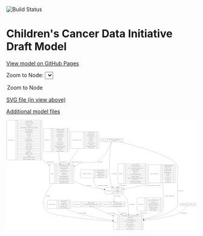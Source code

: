 <link rel='stylesheet' href="assets/style.css">
<link rel='stylesheet' href="https://unpkg.com/leaflet@1.5.1/dist/leaflet.css" integrity="sha512-xwE/Az9zrjBIphAcBb3F6JVqxf46+CDLwfLMHloNu6KEQCAWi6HcDUbeOfBIptF7tcCzusKFjFw2yuvEpDL9wQ==" crossorigin="">
<script type="text/javascript" src="https://code.jquery.com/jquery-3.2.1.min.js"></script>
<script type="text/javascript"  src="https://unpkg.com/leaflet@1.5.1/dist/leaflet.js"></script>
<script type="text/javascript" src="assets/actions.js"></script>

![Build Status](https://github.com/CBIIT/ccdi-model/actions/workflows/model-test-and-deploy.yml/badge.svg)

# Children's Cancer Data Initiative Draft Model

[View model on GitHub Pages](https://cbiit.github.io/ccdi-model/)



Zoom to Node: <select id="node_select">
  <option value="">Zoom to Node</option>
</select>
<div id="model"></div>

<p>
<a href="./model-desc/ccdi-model.svg">SVG file (in view above)</a>
<p>
<a href="./model-desc">Additional model files</a>
<div id='graph' style='display:off;'>
<svg width="2645pt" height="1528pt"
 viewBox="0.00 0.00 2644.50 1528.00" xmlns="http://www.w3.org/2000/svg" xmlns:xlink="http://www.w3.org/1999/xlink">
<g id="graph0" class="graph" transform="scale(1 1) rotate(0) translate(4 1524)">
<title>Perl</title>
<polygon fill="#ffffff" stroke="transparent" points="-4,4 -4,-1524 2640.5,-1524 2640.5,4 -4,4"/>
<!-- sample -->
<g id="node1" class="node">
<title>sample</title>
<path fill="none" stroke="#000000" d="M607.5,-639.5C607.5,-639.5 921.5,-639.5 921.5,-639.5 927.5,-639.5 933.5,-645.5 933.5,-651.5 933.5,-651.5 933.5,-903.5 933.5,-903.5 933.5,-909.5 927.5,-915.5 921.5,-915.5 921.5,-915.5 607.5,-915.5 607.5,-915.5 601.5,-915.5 595.5,-909.5 595.5,-903.5 595.5,-903.5 595.5,-651.5 595.5,-651.5 595.5,-645.5 601.5,-639.5 607.5,-639.5"/>
<text text-anchor="middle" x="629.5" y="-773.8" font-family="Times,serif" font-size="14.00" fill="#000000">sample</text>
<polyline fill="none" stroke="#000000" points="663.5,-639.5 663.5,-915.5 "/>
<text text-anchor="middle" x="674" y="-773.8" font-family="Times,serif" font-size="14.00" fill="#000000"> </text>
<polyline fill="none" stroke="#000000" points="684.5,-639.5 684.5,-915.5 "/>
<text text-anchor="middle" x="798.5" y="-900.3" font-family="Times,serif" font-size="14.00" fill="#000000">participant_age_at_collection</text>
<polyline fill="none" stroke="#000000" points="684.5,-892.5 912.5,-892.5 "/>
<text text-anchor="middle" x="798.5" y="-877.3" font-family="Times,serif" font-size="14.00" fill="#000000">sample_anatomic_site</text>
<polyline fill="none" stroke="#000000" points="684.5,-869.5 912.5,-869.5 "/>
<text text-anchor="middle" x="798.5" y="-854.3" font-family="Times,serif" font-size="14.00" fill="#000000">sample_description</text>
<polyline fill="none" stroke="#000000" points="684.5,-846.5 912.5,-846.5 "/>
<text text-anchor="middle" x="798.5" y="-831.3" font-family="Times,serif" font-size="14.00" fill="#000000">sample_id</text>
<polyline fill="none" stroke="#000000" points="684.5,-823.5 912.5,-823.5 "/>
<text text-anchor="middle" x="798.5" y="-808.3" font-family="Times,serif" font-size="14.00" fill="#000000">sample_tumor_status</text>
<polyline fill="none" stroke="#000000" points="684.5,-800.5 912.5,-800.5 "/>
<text text-anchor="middle" x="798.5" y="-785.3" font-family="Times,serif" font-size="14.00" fill="#000000">sample_type</text>
<polyline fill="none" stroke="#000000" points="684.5,-777.5 912.5,-777.5 "/>
<text text-anchor="middle" x="798.5" y="-762.3" font-family="Times,serif" font-size="14.00" fill="#000000">tumor_grade</text>
<polyline fill="none" stroke="#000000" points="684.5,-754.5 912.5,-754.5 "/>
<text text-anchor="middle" x="798.5" y="-739.3" font-family="Times,serif" font-size="14.00" fill="#000000">tumor_incidence_type</text>
<polyline fill="none" stroke="#000000" points="684.5,-731.5 912.5,-731.5 "/>
<text text-anchor="middle" x="798.5" y="-716.3" font-family="Times,serif" font-size="14.00" fill="#000000">tumor_morphology</text>
<polyline fill="none" stroke="#000000" points="684.5,-708.5 912.5,-708.5 "/>
<text text-anchor="middle" x="798.5" y="-693.3" font-family="Times,serif" font-size="14.00" fill="#000000">tumor_stage_clinical_m</text>
<polyline fill="none" stroke="#000000" points="684.5,-685.5 912.5,-685.5 "/>
<text text-anchor="middle" x="798.5" y="-670.3" font-family="Times,serif" font-size="14.00" fill="#000000">tumor_stage_clinical_n</text>
<polyline fill="none" stroke="#000000" points="684.5,-662.5 912.5,-662.5 "/>
<text text-anchor="middle" x="798.5" y="-647.3" font-family="Times,serif" font-size="14.00" fill="#000000">tumor_stage_clinical_t</text>
<polyline fill="none" stroke="#000000" points="912.5,-639.5 912.5,-915.5 "/>
<text text-anchor="middle" x="923" y="-773.8" font-family="Times,serif" font-size="14.00" fill="#000000"> </text>
</g>
<!-- study -->
<g id="node5" class="node">
<title>study</title>
<path fill="none" stroke="#000000" d="M1495.5,-.5C1495.5,-.5 1885.5,-.5 1885.5,-.5 1891.5,-.5 1897.5,-6.5 1897.5,-12.5 1897.5,-12.5 1897.5,-195.5 1897.5,-195.5 1897.5,-201.5 1891.5,-207.5 1885.5,-207.5 1885.5,-207.5 1495.5,-207.5 1495.5,-207.5 1489.5,-207.5 1483.5,-201.5 1483.5,-195.5 1483.5,-195.5 1483.5,-12.5 1483.5,-12.5 1483.5,-6.5 1489.5,-.5 1495.5,-.5"/>
<text text-anchor="middle" x="1511.5" y="-100.3" font-family="Times,serif" font-size="14.00" fill="#000000">study</text>
<polyline fill="none" stroke="#000000" points="1539.5,-.5 1539.5,-207.5 "/>
<text text-anchor="middle" x="1550" y="-100.3" font-family="Times,serif" font-size="14.00" fill="#000000"> </text>
<polyline fill="none" stroke="#000000" points="1560.5,-.5 1560.5,-207.5 "/>
<text text-anchor="middle" x="1718.5" y="-192.3" font-family="Times,serif" font-size="14.00" fill="#000000">experimental_strategy_and_data_subtype</text>
<polyline fill="none" stroke="#000000" points="1560.5,-184.5 1876.5,-184.5 "/>
<text text-anchor="middle" x="1718.5" y="-169.3" font-family="Times,serif" font-size="14.00" fill="#000000">external_url</text>
<polyline fill="none" stroke="#000000" points="1560.5,-161.5 1876.5,-161.5 "/>
<text text-anchor="middle" x="1718.5" y="-146.3" font-family="Times,serif" font-size="14.00" fill="#000000">phs_accession</text>
<polyline fill="none" stroke="#000000" points="1560.5,-138.5 1876.5,-138.5 "/>
<text text-anchor="middle" x="1718.5" y="-123.3" font-family="Times,serif" font-size="14.00" fill="#000000">size_of_data_being_uploaded</text>
<polyline fill="none" stroke="#000000" points="1560.5,-115.5 1876.5,-115.5 "/>
<text text-anchor="middle" x="1718.5" y="-100.3" font-family="Times,serif" font-size="14.00" fill="#000000">study_acronym</text>
<polyline fill="none" stroke="#000000" points="1560.5,-92.5 1876.5,-92.5 "/>
<text text-anchor="middle" x="1718.5" y="-77.3" font-family="Times,serif" font-size="14.00" fill="#000000">study_data_types</text>
<polyline fill="none" stroke="#000000" points="1560.5,-69.5 1876.5,-69.5 "/>
<text text-anchor="middle" x="1718.5" y="-54.3" font-family="Times,serif" font-size="14.00" fill="#000000">study_description</text>
<polyline fill="none" stroke="#000000" points="1560.5,-46.5 1876.5,-46.5 "/>
<text text-anchor="middle" x="1718.5" y="-31.3" font-family="Times,serif" font-size="14.00" fill="#000000">study_name</text>
<polyline fill="none" stroke="#000000" points="1560.5,-23.5 1876.5,-23.5 "/>
<text text-anchor="middle" x="1718.5" y="-8.3" font-family="Times,serif" font-size="14.00" fill="#000000">study_short_title</text>
<polyline fill="none" stroke="#000000" points="1876.5,-.5 1876.5,-207.5 "/>
<text text-anchor="middle" x="1887" y="-100.3" font-family="Times,serif" font-size="14.00" fill="#000000"> </text>
</g>
<!-- sample&#45;&gt;study -->
<g id="edge2" class="edge">
<title>sample&#45;&gt;study</title>
<path fill="none" stroke="#000000" d="M635.2721,-639.2182C545.667,-526.3692 458.1128,-368.273 553.5,-259 612.9763,-190.8655 1160.169,-141.4019 1473.24,-118.4038"/>
<polygon fill="#000000" stroke="#000000" points="1473.637,-121.8842 1483.355,-117.664 1473.1263,-114.9029 1473.637,-121.8842"/>
<text text-anchor="middle" x="572" y="-465.8" font-family="Times,serif" font-size="14.00" fill="#000000">of_sample</text>
</g>
<!-- participant -->
<g id="node11" class="node">
<title>participant</title>
<path fill="none" stroke="#000000" d="M1378,-495.5C1378,-495.5 1609,-495.5 1609,-495.5 1615,-495.5 1621,-501.5 1621,-507.5 1621,-507.5 1621,-575.5 1621,-575.5 1621,-581.5 1615,-587.5 1609,-587.5 1609,-587.5 1378,-587.5 1378,-587.5 1372,-587.5 1366,-581.5 1366,-575.5 1366,-575.5 1366,-507.5 1366,-507.5 1366,-501.5 1372,-495.5 1378,-495.5"/>
<text text-anchor="middle" x="1414" y="-537.8" font-family="Times,serif" font-size="14.00" fill="#000000">participant</text>
<polyline fill="none" stroke="#000000" points="1462,-495.5 1462,-587.5 "/>
<text text-anchor="middle" x="1472.5" y="-537.8" font-family="Times,serif" font-size="14.00" fill="#000000"> </text>
<polyline fill="none" stroke="#000000" points="1483,-495.5 1483,-587.5 "/>
<text text-anchor="middle" x="1541.5" y="-572.3" font-family="Times,serif" font-size="14.00" fill="#000000">ethnicity</text>
<polyline fill="none" stroke="#000000" points="1483,-564.5 1600,-564.5 "/>
<text text-anchor="middle" x="1541.5" y="-549.3" font-family="Times,serif" font-size="14.00" fill="#000000">gender</text>
<polyline fill="none" stroke="#000000" points="1483,-541.5 1600,-541.5 "/>
<text text-anchor="middle" x="1541.5" y="-526.3" font-family="Times,serif" font-size="14.00" fill="#000000">participant_id</text>
<polyline fill="none" stroke="#000000" points="1483,-518.5 1600,-518.5 "/>
<text text-anchor="middle" x="1541.5" y="-503.3" font-family="Times,serif" font-size="14.00" fill="#000000">race</text>
<polyline fill="none" stroke="#000000" points="1600,-495.5 1600,-587.5 "/>
<text text-anchor="middle" x="1610.5" y="-537.8" font-family="Times,serif" font-size="14.00" fill="#000000"> </text>
</g>
<!-- sample&#45;&gt;participant -->
<g id="edge3" class="edge">
<title>sample&#45;&gt;participant</title>
<path fill="none" stroke="#000000" d="M933.7186,-676.5742C960.8419,-662.7262 989.0333,-649.6361 1016.5,-639 1126.5991,-596.3655 1258.5607,-571.2294 1355.749,-557.1892"/>
<polygon fill="#000000" stroke="#000000" points="1356.5269,-560.6138 1365.9341,-555.7399 1355.5407,-553.6836 1356.5269,-560.6138"/>
<text text-anchor="middle" x="1141" y="-609.8" font-family="Times,serif" font-size="14.00" fill="#000000">of_sample</text>
</g>
<!-- study_personnel -->
<g id="node2" class="node">
<title>study_personnel</title>
<path fill="none" stroke="#000000" d="M575,-294C575,-294 882,-294 882,-294 888,-294 894,-300 894,-306 894,-306 894,-397 894,-397 894,-403 888,-409 882,-409 882,-409 575,-409 575,-409 569,-409 563,-403 563,-397 563,-397 563,-306 563,-306 563,-300 569,-294 575,-294"/>
<text text-anchor="middle" x="630" y="-347.8" font-family="Times,serif" font-size="14.00" fill="#000000">study_personnel</text>
<polyline fill="none" stroke="#000000" points="697,-294 697,-409 "/>
<text text-anchor="middle" x="707.5" y="-347.8" font-family="Times,serif" font-size="14.00" fill="#000000"> </text>
<polyline fill="none" stroke="#000000" points="718,-294 718,-409 "/>
<text text-anchor="middle" x="795.5" y="-393.8" font-family="Times,serif" font-size="14.00" fill="#000000">email_address</text>
<polyline fill="none" stroke="#000000" points="718,-386 873,-386 "/>
<text text-anchor="middle" x="795.5" y="-370.8" font-family="Times,serif" font-size="14.00" fill="#000000">institution</text>
<polyline fill="none" stroke="#000000" points="718,-363 873,-363 "/>
<text text-anchor="middle" x="795.5" y="-347.8" font-family="Times,serif" font-size="14.00" fill="#000000">personnel_name</text>
<polyline fill="none" stroke="#000000" points="718,-340 873,-340 "/>
<text text-anchor="middle" x="795.5" y="-324.8" font-family="Times,serif" font-size="14.00" fill="#000000">personnel_type</text>
<polyline fill="none" stroke="#000000" points="718,-317 873,-317 "/>
<text text-anchor="middle" x="795.5" y="-301.8" font-family="Times,serif" font-size="14.00" fill="#000000">study_personnel_id</text>
<polyline fill="none" stroke="#000000" points="873,-294 873,-409 "/>
<text text-anchor="middle" x="883.5" y="-347.8" font-family="Times,serif" font-size="14.00" fill="#000000"> </text>
</g>
<!-- study_personnel&#45;&gt;study -->
<g id="edge12" class="edge">
<title>study_personnel&#45;&gt;study</title>
<path fill="none" stroke="#000000" d="M825.243,-293.9478C850.1067,-280.9645 877.2611,-268.2921 903.5,-259 1090.2574,-192.863 1312.5037,-152.3644 1473.1124,-129.434"/>
<polygon fill="#000000" stroke="#000000" points="1473.7082,-132.8846 1483.1185,-128.0167 1472.7264,-125.9538 1473.7082,-132.8846"/>
<text text-anchor="middle" x="1055" y="-229.8" font-family="Times,serif" font-size="14.00" fill="#000000">of_study_personnel</text>
</g>
<!-- study_funding -->
<g id="node3" class="node">
<title>study_funding</title>
<path fill="none" stroke="#000000" d="M924,-317C924,-317 1303,-317 1303,-317 1309,-317 1315,-323 1315,-329 1315,-329 1315,-374 1315,-374 1315,-380 1309,-386 1303,-386 1303,-386 924,-386 924,-386 918,-386 912,-380 912,-374 912,-374 912,-329 912,-329 912,-323 918,-317 924,-317"/>
<text text-anchor="middle" x="971.5" y="-347.8" font-family="Times,serif" font-size="14.00" fill="#000000">study_funding</text>
<polyline fill="none" stroke="#000000" points="1031,-317 1031,-386 "/>
<text text-anchor="middle" x="1041.5" y="-347.8" font-family="Times,serif" font-size="14.00" fill="#000000"> </text>
<polyline fill="none" stroke="#000000" points="1052,-317 1052,-386 "/>
<text text-anchor="middle" x="1173" y="-370.8" font-family="Times,serif" font-size="14.00" fill="#000000">funding_agency</text>
<polyline fill="none" stroke="#000000" points="1052,-363 1294,-363 "/>
<text text-anchor="middle" x="1173" y="-347.8" font-family="Times,serif" font-size="14.00" fill="#000000">funding_source_program_name</text>
<polyline fill="none" stroke="#000000" points="1052,-340 1294,-340 "/>
<text text-anchor="middle" x="1173" y="-324.8" font-family="Times,serif" font-size="14.00" fill="#000000">grant_id</text>
<polyline fill="none" stroke="#000000" points="1294,-317 1294,-386 "/>
<text text-anchor="middle" x="1304.5" y="-347.8" font-family="Times,serif" font-size="14.00" fill="#000000"> </text>
</g>
<!-- study_funding&#45;&gt;study -->
<g id="edge13" class="edge">
<title>study_funding&#45;&gt;study</title>
<path fill="none" stroke="#000000" d="M1192.0547,-316.783C1231.7135,-299.3271 1280.6052,-277.9153 1324.5,-259 1372.7229,-238.2196 1424.6161,-216.0978 1473.7366,-195.2682"/>
<polygon fill="#000000" stroke="#000000" points="1475.3568,-198.3829 1483.1977,-191.2576 1472.6247,-191.9381 1475.3568,-198.3829"/>
<text text-anchor="middle" x="1455.5" y="-229.8" font-family="Times,serif" font-size="14.00" fill="#000000">of_study_funding</text>
</g>
<!-- sequencing_file -->
<g id="node4" class="node">
<title>sequencing_file</title>
<path fill="none" stroke="#000000" d="M12,-967.5C12,-967.5 481,-967.5 481,-967.5 487,-967.5 493,-973.5 493,-979.5 493,-979.5 493,-1507.5 493,-1507.5 493,-1513.5 487,-1519.5 481,-1519.5 481,-1519.5 12,-1519.5 12,-1519.5 6,-1519.5 0,-1513.5 0,-1507.5 0,-1507.5 0,-979.5 0,-979.5 0,-973.5 6,-967.5 12,-967.5"/>
<text text-anchor="middle" x="64" y="-1239.8" font-family="Times,serif" font-size="14.00" fill="#000000">sequencing_file</text>
<polyline fill="none" stroke="#000000" points="128,-967.5 128,-1519.5 "/>
<text text-anchor="middle" x="138.5" y="-1239.8" font-family="Times,serif" font-size="14.00" fill="#000000"> </text>
<polyline fill="none" stroke="#000000" points="149,-967.5 149,-1519.5 "/>
<text text-anchor="middle" x="310.5" y="-1504.3" font-family="Times,serif" font-size="14.00" fill="#000000">avg_read_length</text>
<polyline fill="none" stroke="#000000" points="149,-1496.5 472,-1496.5 "/>
<text text-anchor="middle" x="310.5" y="-1481.3" font-family="Times,serif" font-size="14.00" fill="#000000">checksum_algorithm</text>
<polyline fill="none" stroke="#000000" points="149,-1473.5 472,-1473.5 "/>
<text text-anchor="middle" x="310.5" y="-1458.3" font-family="Times,serif" font-size="14.00" fill="#000000">checksum_value</text>
<polyline fill="none" stroke="#000000" points="149,-1450.5 472,-1450.5 "/>
<text text-anchor="middle" x="310.5" y="-1435.3" font-family="Times,serif" font-size="14.00" fill="#000000">coverage</text>
<polyline fill="none" stroke="#000000" points="149,-1427.5 472,-1427.5 "/>
<text text-anchor="middle" x="310.5" y="-1412.3" font-family="Times,serif" font-size="14.00" fill="#000000">custom_assembly_fasta_file_for_alignment</text>
<polyline fill="none" stroke="#000000" points="149,-1404.5 472,-1404.5 "/>
<text text-anchor="middle" x="310.5" y="-1389.3" font-family="Times,serif" font-size="14.00" fill="#000000">dcf_indexd_guid</text>
<polyline fill="none" stroke="#000000" points="149,-1381.5 472,-1381.5 "/>
<text text-anchor="middle" x="310.5" y="-1366.3" font-family="Times,serif" font-size="14.00" fill="#000000">file_description</text>
<polyline fill="none" stroke="#000000" points="149,-1358.5 472,-1358.5 "/>
<text text-anchor="middle" x="310.5" y="-1343.3" font-family="Times,serif" font-size="14.00" fill="#000000">file_mapping_level</text>
<polyline fill="none" stroke="#000000" points="149,-1335.5 472,-1335.5 "/>
<text text-anchor="middle" x="310.5" y="-1320.3" font-family="Times,serif" font-size="14.00" fill="#000000">file_name</text>
<polyline fill="none" stroke="#000000" points="149,-1312.5 472,-1312.5 "/>
<text text-anchor="middle" x="310.5" y="-1297.3" font-family="Times,serif" font-size="14.00" fill="#000000">file_size</text>
<polyline fill="none" stroke="#000000" points="149,-1289.5 472,-1289.5 "/>
<text text-anchor="middle" x="310.5" y="-1274.3" font-family="Times,serif" font-size="14.00" fill="#000000">file_type</text>
<polyline fill="none" stroke="#000000" points="149,-1266.5 472,-1266.5 "/>
<text text-anchor="middle" x="310.5" y="-1251.3" font-family="Times,serif" font-size="14.00" fill="#000000">file_url_in_cds</text>
<polyline fill="none" stroke="#000000" points="149,-1243.5 472,-1243.5 "/>
<text text-anchor="middle" x="310.5" y="-1228.3" font-family="Times,serif" font-size="14.00" fill="#000000">instrument_model</text>
<polyline fill="none" stroke="#000000" points="149,-1220.5 472,-1220.5 "/>
<text text-anchor="middle" x="310.5" y="-1205.3" font-family="Times,serif" font-size="14.00" fill="#000000">library_id</text>
<polyline fill="none" stroke="#000000" points="149,-1197.5 472,-1197.5 "/>
<text text-anchor="middle" x="310.5" y="-1182.3" font-family="Times,serif" font-size="14.00" fill="#000000">library_layout</text>
<polyline fill="none" stroke="#000000" points="149,-1174.5 472,-1174.5 "/>
<text text-anchor="middle" x="310.5" y="-1159.3" font-family="Times,serif" font-size="14.00" fill="#000000">library_selection</text>
<polyline fill="none" stroke="#000000" points="149,-1151.5 472,-1151.5 "/>
<text text-anchor="middle" x="310.5" y="-1136.3" font-family="Times,serif" font-size="14.00" fill="#000000">library_source</text>
<polyline fill="none" stroke="#000000" points="149,-1128.5 472,-1128.5 "/>
<text text-anchor="middle" x="310.5" y="-1113.3" font-family="Times,serif" font-size="14.00" fill="#000000">library_strategy</text>
<polyline fill="none" stroke="#000000" points="149,-1105.5 472,-1105.5 "/>
<text text-anchor="middle" x="310.5" y="-1090.3" font-family="Times,serif" font-size="14.00" fill="#000000">md5sum</text>
<polyline fill="none" stroke="#000000" points="149,-1082.5 472,-1082.5 "/>
<text text-anchor="middle" x="310.5" y="-1067.3" font-family="Times,serif" font-size="14.00" fill="#000000">number_of_bp</text>
<polyline fill="none" stroke="#000000" points="149,-1059.5 472,-1059.5 "/>
<text text-anchor="middle" x="310.5" y="-1044.3" font-family="Times,serif" font-size="14.00" fill="#000000">number_of_reads</text>
<polyline fill="none" stroke="#000000" points="149,-1036.5 472,-1036.5 "/>
<text text-anchor="middle" x="310.5" y="-1021.3" font-family="Times,serif" font-size="14.00" fill="#000000">platform</text>
<polyline fill="none" stroke="#000000" points="149,-1013.5 472,-1013.5 "/>
<text text-anchor="middle" x="310.5" y="-998.3" font-family="Times,serif" font-size="14.00" fill="#000000">reference_genome_assembly</text>
<polyline fill="none" stroke="#000000" points="149,-990.5 472,-990.5 "/>
<text text-anchor="middle" x="310.5" y="-975.3" font-family="Times,serif" font-size="14.00" fill="#000000">sequence_alignment_software</text>
<polyline fill="none" stroke="#000000" points="472,-967.5 472,-1519.5 "/>
<text text-anchor="middle" x="482.5" y="-1239.8" font-family="Times,serif" font-size="14.00" fill="#000000"> </text>
</g>
<!-- sequencing_file&#45;&gt;sample -->
<g id="edge11" class="edge">
<title>sequencing_file&#45;&gt;sample</title>
<path fill="none" stroke="#000000" d="M493.3116,-975.2284C496.3762,-972.4553 499.4397,-969.7114 502.5,-967 528.9045,-943.6055 558.1333,-920.2776 587.2088,-898.3934"/>
<polygon fill="#000000" stroke="#000000" points="589.4943,-901.0545 595.403,-892.2603 585.2998,-895.4504 589.4943,-901.0545"/>
<text text-anchor="middle" x="603" y="-937.8" font-family="Times,serif" font-size="14.00" fill="#000000">of_sequencing_file</text>
</g>
<!-- therapeutic_procedure -->
<g id="node6" class="node">
<title>therapeutic_procedure</title>
<path fill="none" stroke="#000000" d="M1037,-720C1037,-720 1394,-720 1394,-720 1400,-720 1406,-726 1406,-732 1406,-732 1406,-823 1406,-823 1406,-829 1400,-835 1394,-835 1394,-835 1037,-835 1037,-835 1031,-835 1025,-829 1025,-823 1025,-823 1025,-732 1025,-732 1025,-726 1031,-720 1037,-720"/>
<text text-anchor="middle" x="1115.5" y="-773.8" font-family="Times,serif" font-size="14.00" fill="#000000">therapeutic_procedure</text>
<polyline fill="none" stroke="#000000" points="1206,-720 1206,-835 "/>
<text text-anchor="middle" x="1216.5" y="-773.8" font-family="Times,serif" font-size="14.00" fill="#000000"> </text>
<polyline fill="none" stroke="#000000" points="1227,-720 1227,-835 "/>
<text text-anchor="middle" x="1306" y="-819.8" font-family="Times,serif" font-size="14.00" fill="#000000">days_to_treatment</text>
<polyline fill="none" stroke="#000000" points="1227,-812 1385,-812 "/>
<text text-anchor="middle" x="1306" y="-796.8" font-family="Times,serif" font-size="14.00" fill="#000000">therapeutic_agents</text>
<polyline fill="none" stroke="#000000" points="1227,-789 1385,-789 "/>
<text text-anchor="middle" x="1306" y="-773.8" font-family="Times,serif" font-size="14.00" fill="#000000">treatment_id</text>
<polyline fill="none" stroke="#000000" points="1227,-766 1385,-766 "/>
<text text-anchor="middle" x="1306" y="-750.8" font-family="Times,serif" font-size="14.00" fill="#000000">treatment_outcome</text>
<polyline fill="none" stroke="#000000" points="1227,-743 1385,-743 "/>
<text text-anchor="middle" x="1306" y="-727.8" font-family="Times,serif" font-size="14.00" fill="#000000">treatment_type</text>
<polyline fill="none" stroke="#000000" points="1385,-720 1385,-835 "/>
<text text-anchor="middle" x="1395.5" y="-773.8" font-family="Times,serif" font-size="14.00" fill="#000000"> </text>
</g>
<!-- therapeutic_procedure&#45;&gt;participant -->
<g id="edge5" class="edge">
<title>therapeutic_procedure&#45;&gt;participant</title>
<path fill="none" stroke="#000000" d="M1209.172,-719.7998C1208.4045,-682.8764 1214.0253,-636.3729 1241.5,-606 1258.0086,-587.75 1306.133,-573.349 1355.9623,-562.8273"/>
<polygon fill="#000000" stroke="#000000" points="1356.8522,-566.2176 1365.942,-560.7747 1355.4419,-559.3612 1356.8522,-566.2176"/>
<text text-anchor="middle" x="1334.5" y="-609.8" font-family="Times,serif" font-size="14.00" fill="#000000">of_therapeutic_procedure</text>
</g>
<!-- study_arm -->
<g id="node7" class="node">
<title>study_arm</title>
<path fill="none" stroke="#000000" d="M1345,-317C1345,-317 1642,-317 1642,-317 1648,-317 1654,-323 1654,-329 1654,-329 1654,-374 1654,-374 1654,-380 1648,-386 1642,-386 1642,-386 1345,-386 1345,-386 1339,-386 1333,-380 1333,-374 1333,-374 1333,-329 1333,-329 1333,-323 1339,-317 1345,-317"/>
<text text-anchor="middle" x="1379" y="-347.8" font-family="Times,serif" font-size="14.00" fill="#000000">study_arm</text>
<polyline fill="none" stroke="#000000" points="1425,-317 1425,-386 "/>
<text text-anchor="middle" x="1435.5" y="-347.8" font-family="Times,serif" font-size="14.00" fill="#000000"> </text>
<polyline fill="none" stroke="#000000" points="1446,-317 1446,-386 "/>
<text text-anchor="middle" x="1539.5" y="-370.8" font-family="Times,serif" font-size="14.00" fill="#000000">clinical_trial_arm</text>
<polyline fill="none" stroke="#000000" points="1446,-363 1633,-363 "/>
<text text-anchor="middle" x="1539.5" y="-347.8" font-family="Times,serif" font-size="14.00" fill="#000000">clinical_trial_identifier</text>
<polyline fill="none" stroke="#000000" points="1446,-340 1633,-340 "/>
<text text-anchor="middle" x="1539.5" y="-324.8" font-family="Times,serif" font-size="14.00" fill="#000000">clinical_trial_repository</text>
<polyline fill="none" stroke="#000000" points="1633,-317 1633,-386 "/>
<text text-anchor="middle" x="1643.5" y="-347.8" font-family="Times,serif" font-size="14.00" fill="#000000"> </text>
</g>
<!-- study_arm&#45;&gt;study -->
<g id="edge1" class="edge">
<title>study_arm&#45;&gt;study</title>
<path fill="none" stroke="#000000" d="M1515.4503,-316.7713C1532.141,-291.0564 1556.1419,-255.5137 1579.5,-226 1582.2739,-222.4951 1585.1222,-218.964 1588.0255,-215.423"/>
<polygon fill="#000000" stroke="#000000" points="1590.7727,-217.5933 1594.4619,-207.6614 1585.3843,-213.1249 1590.7727,-217.5933"/>
<text text-anchor="middle" x="1628" y="-229.8" font-family="Times,serif" font-size="14.00" fill="#000000">of_study_arm</text>
</g>
<!-- synonym -->
<g id="node8" class="node">
<title>synonym</title>
<path fill="none" stroke="#000000" d="M1309,-1220.5C1309,-1220.5 1610,-1220.5 1610,-1220.5 1616,-1220.5 1622,-1226.5 1622,-1232.5 1622,-1232.5 1622,-1254.5 1622,-1254.5 1622,-1260.5 1616,-1266.5 1610,-1266.5 1610,-1266.5 1309,-1266.5 1309,-1266.5 1303,-1266.5 1297,-1260.5 1297,-1254.5 1297,-1254.5 1297,-1232.5 1297,-1232.5 1297,-1226.5 1303,-1220.5 1309,-1220.5"/>
<text text-anchor="middle" x="1337" y="-1239.8" font-family="Times,serif" font-size="14.00" fill="#000000">synonym</text>
<polyline fill="none" stroke="#000000" points="1377,-1220.5 1377,-1266.5 "/>
<text text-anchor="middle" x="1387.5" y="-1239.8" font-family="Times,serif" font-size="14.00" fill="#000000"> </text>
<polyline fill="none" stroke="#000000" points="1398,-1220.5 1398,-1266.5 "/>
<text text-anchor="middle" x="1499.5" y="-1251.3" font-family="Times,serif" font-size="14.00" fill="#000000">repository_of_synonym_id</text>
<polyline fill="none" stroke="#000000" points="1398,-1243.5 1601,-1243.5 "/>
<text text-anchor="middle" x="1499.5" y="-1228.3" font-family="Times,serif" font-size="14.00" fill="#000000">synonym_id</text>
<polyline fill="none" stroke="#000000" points="1601,-1220.5 1601,-1266.5 "/>
<text text-anchor="middle" x="1611.5" y="-1239.8" font-family="Times,serif" font-size="14.00" fill="#000000"> </text>
</g>
<!-- synonym&#45;&gt;sample -->
<g id="edge7" class="edge">
<title>synonym&#45;&gt;sample</title>
<path fill="none" stroke="#000000" d="M1452.435,-1220.3894C1434.6349,-1166.3582 1382.5254,-1031.4832 1288.5,-967 1187.0664,-897.4362 1132.292,-957.4743 1016.5,-916 992.0163,-907.2304 967.0618,-896.2947 942.8421,-884.4375"/>
<polygon fill="#000000" stroke="#000000" points="944.1117,-881.1603 933.5981,-879.8506 941.0002,-887.4308 944.1117,-881.1603"/>
<text text-anchor="middle" x="1296" y="-937.8" font-family="Times,serif" font-size="14.00" fill="#000000">of_synonym</text>
</g>
<!-- synonym&#45;&gt;study -->
<g id="edge6" class="edge">
<title>synonym&#45;&gt;study</title>
<path fill="none" stroke="#000000" d="M1560.3908,-1220.4401C1772.2801,-1169.9195 2252.5455,-1043.745 2355.5,-916 2394.4885,-867.6234 2374.5,-839.6321 2374.5,-777.5 2374.5,-777.5 2374.5,-777.5 2374.5,-351.5 2374.5,-250.5969 2107.9726,-179.226 1907.6652,-139.8355"/>
<polygon fill="#000000" stroke="#000000" points="1908.0639,-136.3474 1897.5788,-137.8679 1906.7236,-143.2179 1908.0639,-136.3474"/>
<text text-anchor="middle" x="2417" y="-537.8" font-family="Times,serif" font-size="14.00" fill="#000000">of_synonym</text>
</g>
<!-- synonym&#45;&gt;participant -->
<g id="edge8" class="edge">
<title>synonym&#45;&gt;participant</title>
<path fill="none" stroke="#000000" d="M1455.6655,-1220.3811C1442.9724,-1139.3809 1405.6579,-861.2921 1451.5,-639 1454.3757,-625.0556 1459.3403,-610.6488 1464.8712,-597.3283"/>
<polygon fill="#000000" stroke="#000000" points="1468.2165,-598.4106 1468.9769,-587.8431 1461.7925,-595.6299 1468.2165,-598.4106"/>
<text text-anchor="middle" x="1494" y="-773.8" font-family="Times,serif" font-size="14.00" fill="#000000">of_synonym</text>
</g>
<!-- study_admin -->
<g id="node9" class="node">
<title>study_admin</title>
<path fill="none" stroke="#000000" d="M1821.5,-259.5C1821.5,-259.5 2147.5,-259.5 2147.5,-259.5 2153.5,-259.5 2159.5,-265.5 2159.5,-271.5 2159.5,-271.5 2159.5,-431.5 2159.5,-431.5 2159.5,-437.5 2153.5,-443.5 2147.5,-443.5 2147.5,-443.5 1821.5,-443.5 1821.5,-443.5 1815.5,-443.5 1809.5,-437.5 1809.5,-431.5 1809.5,-431.5 1809.5,-271.5 1809.5,-271.5 1809.5,-265.5 1815.5,-259.5 1821.5,-259.5"/>
<text text-anchor="middle" x="1863.5" y="-347.8" font-family="Times,serif" font-size="14.00" fill="#000000">study_admin</text>
<polyline fill="none" stroke="#000000" points="1917.5,-259.5 1917.5,-443.5 "/>
<text text-anchor="middle" x="1928" y="-347.8" font-family="Times,serif" font-size="14.00" fill="#000000"> </text>
<polyline fill="none" stroke="#000000" points="1938.5,-259.5 1938.5,-443.5 "/>
<text text-anchor="middle" x="2038.5" y="-428.3" font-family="Times,serif" font-size="14.00" fill="#000000">acl</text>
<polyline fill="none" stroke="#000000" points="1938.5,-420.5 2138.5,-420.5 "/>
<text text-anchor="middle" x="2038.5" y="-405.3" font-family="Times,serif" font-size="14.00" fill="#000000">adult_or_childhood_study</text>
<polyline fill="none" stroke="#000000" points="1938.5,-397.5 2138.5,-397.5 "/>
<text text-anchor="middle" x="2038.5" y="-382.3" font-family="Times,serif" font-size="14.00" fill="#000000">data_types</text>
<polyline fill="none" stroke="#000000" points="1938.5,-374.5 2138.5,-374.5 "/>
<text text-anchor="middle" x="2038.5" y="-359.3" font-family="Times,serif" font-size="14.00" fill="#000000">file_types_and_format</text>
<polyline fill="none" stroke="#000000" points="1938.5,-351.5 2138.5,-351.5 "/>
<text text-anchor="middle" x="2038.5" y="-336.3" font-family="Times,serif" font-size="14.00" fill="#000000">number_of_participants</text>
<polyline fill="none" stroke="#000000" points="1938.5,-328.5 2138.5,-328.5 "/>
<text text-anchor="middle" x="2038.5" y="-313.3" font-family="Times,serif" font-size="14.00" fill="#000000">number_of_samples</text>
<polyline fill="none" stroke="#000000" points="1938.5,-305.5 2138.5,-305.5 "/>
<text text-anchor="middle" x="2038.5" y="-290.3" font-family="Times,serif" font-size="14.00" fill="#000000">organism_species</text>
<polyline fill="none" stroke="#000000" points="1938.5,-282.5 2138.5,-282.5 "/>
<text text-anchor="middle" x="2038.5" y="-267.3" font-family="Times,serif" font-size="14.00" fill="#000000">study_admin_id</text>
<polyline fill="none" stroke="#000000" points="2138.5,-259.5 2138.5,-443.5 "/>
<text text-anchor="middle" x="2149" y="-347.8" font-family="Times,serif" font-size="14.00" fill="#000000"> </text>
</g>
<!-- study_admin&#45;&gt;study -->
<g id="edge4" class="edge">
<title>study_admin&#45;&gt;study</title>
<path fill="none" stroke="#000000" d="M1875.0253,-259.3401C1857.753,-244.7997 1839.74,-229.6357 1822.0299,-214.7267"/>
<polygon fill="#000000" stroke="#000000" points="1823.8221,-211.6604 1813.9179,-207.8977 1819.314,-217.0155 1823.8221,-211.6604"/>
<text text-anchor="middle" x="1902" y="-229.8" font-family="Times,serif" font-size="14.00" fill="#000000">of_study_admin</text>
</g>
<!-- diagnosis -->
<g id="node10" class="node">
<title>diagnosis</title>
<path fill="none" stroke="#000000" d="M1557,-639.5C1557,-639.5 1940,-639.5 1940,-639.5 1946,-639.5 1952,-645.5 1952,-651.5 1952,-651.5 1952,-903.5 1952,-903.5 1952,-909.5 1946,-915.5 1940,-915.5 1940,-915.5 1557,-915.5 1557,-915.5 1551,-915.5 1545,-909.5 1545,-903.5 1545,-903.5 1545,-651.5 1545,-651.5 1545,-645.5 1551,-639.5 1557,-639.5"/>
<text text-anchor="middle" x="1587" y="-773.8" font-family="Times,serif" font-size="14.00" fill="#000000">diagnosis</text>
<polyline fill="none" stroke="#000000" points="1629,-639.5 1629,-915.5 "/>
<text text-anchor="middle" x="1639.5" y="-773.8" font-family="Times,serif" font-size="14.00" fill="#000000"> </text>
<polyline fill="none" stroke="#000000" points="1650,-639.5 1650,-915.5 "/>
<text text-anchor="middle" x="1790.5" y="-900.3" font-family="Times,serif" font-size="14.00" fill="#000000">age_at_diagnosis</text>
<polyline fill="none" stroke="#000000" points="1650,-892.5 1931,-892.5 "/>
<text text-anchor="middle" x="1790.5" y="-877.3" font-family="Times,serif" font-size="14.00" fill="#000000">days_to_last_followup</text>
<polyline fill="none" stroke="#000000" points="1650,-869.5 1931,-869.5 "/>
<text text-anchor="middle" x="1790.5" y="-854.3" font-family="Times,serif" font-size="14.00" fill="#000000">days_to_last_known_disease_status</text>
<polyline fill="none" stroke="#000000" points="1650,-846.5 1931,-846.5 "/>
<text text-anchor="middle" x="1790.5" y="-831.3" font-family="Times,serif" font-size="14.00" fill="#000000">days_to_recurrence</text>
<polyline fill="none" stroke="#000000" points="1650,-823.5 1931,-823.5 "/>
<text text-anchor="middle" x="1790.5" y="-808.3" font-family="Times,serif" font-size="14.00" fill="#000000">diagnosis_id</text>
<polyline fill="none" stroke="#000000" points="1650,-800.5 1931,-800.5 "/>
<text text-anchor="middle" x="1790.5" y="-785.3" font-family="Times,serif" font-size="14.00" fill="#000000">disease_type</text>
<polyline fill="none" stroke="#000000" points="1650,-777.5 1931,-777.5 "/>
<text text-anchor="middle" x="1790.5" y="-762.3" font-family="Times,serif" font-size="14.00" fill="#000000">last_known_disease_status</text>
<polyline fill="none" stroke="#000000" points="1650,-754.5 1931,-754.5 "/>
<text text-anchor="middle" x="1790.5" y="-739.3" font-family="Times,serif" font-size="14.00" fill="#000000">primary_diagnosis</text>
<polyline fill="none" stroke="#000000" points="1650,-731.5 1931,-731.5 "/>
<text text-anchor="middle" x="1790.5" y="-716.3" font-family="Times,serif" font-size="14.00" fill="#000000">primary_diagnosis_reference_source</text>
<polyline fill="none" stroke="#000000" points="1650,-708.5 1931,-708.5 "/>
<text text-anchor="middle" x="1790.5" y="-693.3" font-family="Times,serif" font-size="14.00" fill="#000000">primary_site</text>
<polyline fill="none" stroke="#000000" points="1650,-685.5 1931,-685.5 "/>
<text text-anchor="middle" x="1790.5" y="-670.3" font-family="Times,serif" font-size="14.00" fill="#000000">progression_or_recurrence</text>
<polyline fill="none" stroke="#000000" points="1650,-662.5 1931,-662.5 "/>
<text text-anchor="middle" x="1790.5" y="-647.3" font-family="Times,serif" font-size="14.00" fill="#000000">tissue_or_organ_of_origin</text>
<polyline fill="none" stroke="#000000" points="1931,-639.5 1931,-915.5 "/>
<text text-anchor="middle" x="1941.5" y="-773.8" font-family="Times,serif" font-size="14.00" fill="#000000"> </text>
</g>
<!-- diagnosis&#45;&gt;participant -->
<g id="edge17" class="edge">
<title>diagnosis&#45;&gt;participant</title>
<path fill="none" stroke="#000000" d="M1599.059,-639.1938C1582.0269,-623.4308 1565.5334,-608.1662 1550.844,-594.5713"/>
<polygon fill="#000000" stroke="#000000" points="1553.0501,-591.8441 1543.3335,-587.6204 1548.2954,-596.9816 1553.0501,-591.8441"/>
<text text-anchor="middle" x="1620" y="-609.8" font-family="Times,serif" font-size="14.00" fill="#000000">of_diagnosis</text>
</g>
<!-- participant&#45;&gt;study -->
<g id="edge18" class="edge">
<title>participant&#45;&gt;study</title>
<path fill="none" stroke="#000000" d="M1609.5383,-495.4279C1630.6746,-481.9254 1650.209,-464.9817 1663.5,-444 1686.6793,-407.4082 1692.1832,-301.5942 1692.6441,-217.6295"/>
<polygon fill="#000000" stroke="#000000" points="1696.1444,-217.5153 1692.6762,-207.5043 1689.1444,-217.4931 1696.1444,-217.5153"/>
<text text-anchor="middle" x="1742" y="-347.8" font-family="Times,serif" font-size="14.00" fill="#000000">of_participant</text>
</g>
<!-- participant&#45;&gt;study_arm -->
<g id="edge19" class="edge">
<title>participant&#45;&gt;study_arm</title>
<path fill="none" stroke="#000000" d="M1493.5,-495.0208C1493.5,-464.9487 1493.5,-426.0098 1493.5,-396.2801"/>
<polygon fill="#000000" stroke="#000000" points="1497.0001,-396.178 1493.5,-386.178 1490.0001,-396.178 1497.0001,-396.178"/>
<text text-anchor="middle" x="1544" y="-465.8" font-family="Times,serif" font-size="14.00" fill="#000000">of_participant</text>
</g>
<!-- imaging_file -->
<g id="node12" class="node">
<title>imaging_file</title>
<path fill="none" stroke="#000000" d="M523.5,-1082.5C523.5,-1082.5 857.5,-1082.5 857.5,-1082.5 863.5,-1082.5 869.5,-1088.5 869.5,-1094.5 869.5,-1094.5 869.5,-1392.5 869.5,-1392.5 869.5,-1398.5 863.5,-1404.5 857.5,-1404.5 857.5,-1404.5 523.5,-1404.5 523.5,-1404.5 517.5,-1404.5 511.5,-1398.5 511.5,-1392.5 511.5,-1392.5 511.5,-1094.5 511.5,-1094.5 511.5,-1088.5 517.5,-1082.5 523.5,-1082.5"/>
<text text-anchor="middle" x="563.5" y="-1239.8" font-family="Times,serif" font-size="14.00" fill="#000000">imaging_file</text>
<polyline fill="none" stroke="#000000" points="615.5,-1082.5 615.5,-1404.5 "/>
<text text-anchor="middle" x="626" y="-1239.8" font-family="Times,serif" font-size="14.00" fill="#000000"> </text>
<polyline fill="none" stroke="#000000" points="636.5,-1082.5 636.5,-1404.5 "/>
<text text-anchor="middle" x="742.5" y="-1389.3" font-family="Times,serif" font-size="14.00" fill="#000000">checksum_algorithm</text>
<polyline fill="none" stroke="#000000" points="636.5,-1381.5 848.5,-1381.5 "/>
<text text-anchor="middle" x="742.5" y="-1366.3" font-family="Times,serif" font-size="14.00" fill="#000000">checksum_value</text>
<polyline fill="none" stroke="#000000" points="636.5,-1358.5 848.5,-1358.5 "/>
<text text-anchor="middle" x="742.5" y="-1343.3" font-family="Times,serif" font-size="14.00" fill="#000000">dcf_indexd_guid</text>
<polyline fill="none" stroke="#000000" points="636.5,-1335.5 848.5,-1335.5 "/>
<text text-anchor="middle" x="742.5" y="-1320.3" font-family="Times,serif" font-size="14.00" fill="#000000">file_description</text>
<polyline fill="none" stroke="#000000" points="636.5,-1312.5 848.5,-1312.5 "/>
<text text-anchor="middle" x="742.5" y="-1297.3" font-family="Times,serif" font-size="14.00" fill="#000000">file_mapping_level</text>
<polyline fill="none" stroke="#000000" points="636.5,-1289.5 848.5,-1289.5 "/>
<text text-anchor="middle" x="742.5" y="-1274.3" font-family="Times,serif" font-size="14.00" fill="#000000">file_name</text>
<polyline fill="none" stroke="#000000" points="636.5,-1266.5 848.5,-1266.5 "/>
<text text-anchor="middle" x="742.5" y="-1251.3" font-family="Times,serif" font-size="14.00" fill="#000000">file_size</text>
<polyline fill="none" stroke="#000000" points="636.5,-1243.5 848.5,-1243.5 "/>
<text text-anchor="middle" x="742.5" y="-1228.3" font-family="Times,serif" font-size="14.00" fill="#000000">file_type</text>
<polyline fill="none" stroke="#000000" points="636.5,-1220.5 848.5,-1220.5 "/>
<text text-anchor="middle" x="742.5" y="-1205.3" font-family="Times,serif" font-size="14.00" fill="#000000">file_url_in_cds</text>
<polyline fill="none" stroke="#000000" points="636.5,-1197.5 848.5,-1197.5 "/>
<text text-anchor="middle" x="742.5" y="-1182.3" font-family="Times,serif" font-size="14.00" fill="#000000">image_modality</text>
<polyline fill="none" stroke="#000000" points="636.5,-1174.5 848.5,-1174.5 "/>
<text text-anchor="middle" x="742.5" y="-1159.3" font-family="Times,serif" font-size="14.00" fill="#000000">imaging_instrument_model</text>
<polyline fill="none" stroke="#000000" points="636.5,-1151.5 848.5,-1151.5 "/>
<text text-anchor="middle" x="742.5" y="-1136.3" font-family="Times,serif" font-size="14.00" fill="#000000">imaging_platform</text>
<polyline fill="none" stroke="#000000" points="636.5,-1128.5 848.5,-1128.5 "/>
<text text-anchor="middle" x="742.5" y="-1113.3" font-family="Times,serif" font-size="14.00" fill="#000000">md5sum</text>
<polyline fill="none" stroke="#000000" points="636.5,-1105.5 848.5,-1105.5 "/>
<text text-anchor="middle" x="742.5" y="-1090.3" font-family="Times,serif" font-size="14.00" fill="#000000">software_package</text>
<polyline fill="none" stroke="#000000" points="848.5,-1082.5 848.5,-1404.5 "/>
<text text-anchor="middle" x="859" y="-1239.8" font-family="Times,serif" font-size="14.00" fill="#000000"> </text>
</g>
<!-- imaging_file&#45;&gt;sample -->
<g id="edge9" class="edge">
<title>imaging_file&#45;&gt;sample</title>
<path fill="none" stroke="#000000" d="M716.0702,-1082.4767C724.1578,-1031.5467 733.0533,-975.529 740.9895,-925.5524"/>
<polygon fill="#000000" stroke="#000000" points="744.4517,-926.0661 742.5635,-915.6409 737.5384,-924.9682 744.4517,-926.0661"/>
<text text-anchor="middle" x="793" y="-937.8" font-family="Times,serif" font-size="14.00" fill="#000000">of_imaging_file</text>
</g>
<!-- clinical_measure_file -->
<g id="node13" class="node">
<title>clinical_measure_file</title>
<path fill="none" stroke="#000000" d="M1982.5,-651C1982.5,-651 2334.5,-651 2334.5,-651 2340.5,-651 2346.5,-657 2346.5,-663 2346.5,-663 2346.5,-892 2346.5,-892 2346.5,-898 2340.5,-904 2334.5,-904 2334.5,-904 1982.5,-904 1982.5,-904 1976.5,-904 1970.5,-898 1970.5,-892 1970.5,-892 1970.5,-663 1970.5,-663 1970.5,-657 1976.5,-651 1982.5,-651"/>
<text text-anchor="middle" x="2054" y="-773.8" font-family="Times,serif" font-size="14.00" fill="#000000">clinical_measure_file</text>
<polyline fill="none" stroke="#000000" points="2137.5,-651 2137.5,-904 "/>
<text text-anchor="middle" x="2148" y="-773.8" font-family="Times,serif" font-size="14.00" fill="#000000"> </text>
<polyline fill="none" stroke="#000000" points="2158.5,-651 2158.5,-904 "/>
<text text-anchor="middle" x="2242" y="-888.8" font-family="Times,serif" font-size="14.00" fill="#000000">checksum_algorithm</text>
<polyline fill="none" stroke="#000000" points="2158.5,-881 2325.5,-881 "/>
<text text-anchor="middle" x="2242" y="-865.8" font-family="Times,serif" font-size="14.00" fill="#000000">checksum_value</text>
<polyline fill="none" stroke="#000000" points="2158.5,-858 2325.5,-858 "/>
<text text-anchor="middle" x="2242" y="-842.8" font-family="Times,serif" font-size="14.00" fill="#000000">dcf_indexd_guid</text>
<polyline fill="none" stroke="#000000" points="2158.5,-835 2325.5,-835 "/>
<text text-anchor="middle" x="2242" y="-819.8" font-family="Times,serif" font-size="14.00" fill="#000000">file_description</text>
<polyline fill="none" stroke="#000000" points="2158.5,-812 2325.5,-812 "/>
<text text-anchor="middle" x="2242" y="-796.8" font-family="Times,serif" font-size="14.00" fill="#000000">file_mapping_level</text>
<polyline fill="none" stroke="#000000" points="2158.5,-789 2325.5,-789 "/>
<text text-anchor="middle" x="2242" y="-773.8" font-family="Times,serif" font-size="14.00" fill="#000000">file_name</text>
<polyline fill="none" stroke="#000000" points="2158.5,-766 2325.5,-766 "/>
<text text-anchor="middle" x="2242" y="-750.8" font-family="Times,serif" font-size="14.00" fill="#000000">file_size</text>
<polyline fill="none" stroke="#000000" points="2158.5,-743 2325.5,-743 "/>
<text text-anchor="middle" x="2242" y="-727.8" font-family="Times,serif" font-size="14.00" fill="#000000">file_type</text>
<polyline fill="none" stroke="#000000" points="2158.5,-720 2325.5,-720 "/>
<text text-anchor="middle" x="2242" y="-704.8" font-family="Times,serif" font-size="14.00" fill="#000000">file_url_in_cds</text>
<polyline fill="none" stroke="#000000" points="2158.5,-697 2325.5,-697 "/>
<text text-anchor="middle" x="2242" y="-681.8" font-family="Times,serif" font-size="14.00" fill="#000000">md5sum</text>
<polyline fill="none" stroke="#000000" points="2158.5,-674 2325.5,-674 "/>
<text text-anchor="middle" x="2242" y="-658.8" font-family="Times,serif" font-size="14.00" fill="#000000">participant_list</text>
<polyline fill="none" stroke="#000000" points="2325.5,-651 2325.5,-904 "/>
<text text-anchor="middle" x="2336" y="-773.8" font-family="Times,serif" font-size="14.00" fill="#000000"> </text>
</g>
<!-- clinical_measure_file&#45;&gt;study -->
<g id="edge14" class="edge">
<title>clinical_measure_file&#45;&gt;study</title>
<path fill="none" stroke="#000000" d="M2168.8144,-650.7993C2179.2595,-507.4791 2190.9508,-289.8817 2168.5,-259 2135.9457,-214.2206 2018.1799,-175.744 1907.6966,-148.3273"/>
<polygon fill="#000000" stroke="#000000" points="1908.2618,-144.8622 1897.7156,-145.8753 1906.5918,-151.6601 1908.2618,-144.8622"/>
<text text-anchor="middle" x="2264.5" y="-465.8" font-family="Times,serif" font-size="14.00" fill="#000000">of_clinical_measure_file</text>
</g>
<!-- clinical_measure_file&#45;&gt;participant -->
<g id="edge15" class="edge">
<title>clinical_measure_file&#45;&gt;participant</title>
<path fill="none" stroke="#000000" d="M1986.4809,-650.9148C1978.1902,-646.6191 1969.8429,-642.617 1961.5,-639 1903.1867,-613.7189 1747.1311,-583.7888 1631.1616,-563.8217"/>
<polygon fill="#000000" stroke="#000000" points="1631.5747,-560.3416 1621.1271,-562.1016 1630.392,-567.2409 1631.5747,-560.3416"/>
<text text-anchor="middle" x="2035" y="-609.8" font-family="Times,serif" font-size="14.00" fill="#000000">of_clinical_measure_file_participant</text>
</g>
<!-- methylation_array_file -->
<g id="node14" class="node">
<title>methylation_array_file</title>
<path fill="none" stroke="#000000" d="M900,-1128.5C900,-1128.5 1267,-1128.5 1267,-1128.5 1273,-1128.5 1279,-1134.5 1279,-1140.5 1279,-1140.5 1279,-1346.5 1279,-1346.5 1279,-1352.5 1273,-1358.5 1267,-1358.5 1267,-1358.5 900,-1358.5 900,-1358.5 894,-1358.5 888,-1352.5 888,-1346.5 888,-1346.5 888,-1140.5 888,-1140.5 888,-1134.5 894,-1128.5 900,-1128.5"/>
<text text-anchor="middle" x="977" y="-1239.8" font-family="Times,serif" font-size="14.00" fill="#000000">methylation_array_file</text>
<polyline fill="none" stroke="#000000" points="1066,-1128.5 1066,-1358.5 "/>
<text text-anchor="middle" x="1076.5" y="-1239.8" font-family="Times,serif" font-size="14.00" fill="#000000"> </text>
<polyline fill="none" stroke="#000000" points="1087,-1128.5 1087,-1358.5 "/>
<text text-anchor="middle" x="1172.5" y="-1343.3" font-family="Times,serif" font-size="14.00" fill="#000000">dcf_indexd_guid</text>
<polyline fill="none" stroke="#000000" points="1087,-1335.5 1258,-1335.5 "/>
<text text-anchor="middle" x="1172.5" y="-1320.3" font-family="Times,serif" font-size="14.00" fill="#000000">file_description</text>
<polyline fill="none" stroke="#000000" points="1087,-1312.5 1258,-1312.5 "/>
<text text-anchor="middle" x="1172.5" y="-1297.3" font-family="Times,serif" font-size="14.00" fill="#000000">file_mapping_level</text>
<polyline fill="none" stroke="#000000" points="1087,-1289.5 1258,-1289.5 "/>
<text text-anchor="middle" x="1172.5" y="-1274.3" font-family="Times,serif" font-size="14.00" fill="#000000">file_name</text>
<polyline fill="none" stroke="#000000" points="1087,-1266.5 1258,-1266.5 "/>
<text text-anchor="middle" x="1172.5" y="-1251.3" font-family="Times,serif" font-size="14.00" fill="#000000">file_size</text>
<polyline fill="none" stroke="#000000" points="1087,-1243.5 1258,-1243.5 "/>
<text text-anchor="middle" x="1172.5" y="-1228.3" font-family="Times,serif" font-size="14.00" fill="#000000">file_type</text>
<polyline fill="none" stroke="#000000" points="1087,-1220.5 1258,-1220.5 "/>
<text text-anchor="middle" x="1172.5" y="-1205.3" font-family="Times,serif" font-size="14.00" fill="#000000">file_url_in_cds</text>
<polyline fill="none" stroke="#000000" points="1087,-1197.5 1258,-1197.5 "/>
<text text-anchor="middle" x="1172.5" y="-1182.3" font-family="Times,serif" font-size="14.00" fill="#000000">md5sum</text>
<polyline fill="none" stroke="#000000" points="1087,-1174.5 1258,-1174.5 "/>
<text text-anchor="middle" x="1172.5" y="-1159.3" font-family="Times,serif" font-size="14.00" fill="#000000">methylation_platform</text>
<polyline fill="none" stroke="#000000" points="1087,-1151.5 1258,-1151.5 "/>
<text text-anchor="middle" x="1172.5" y="-1136.3" font-family="Times,serif" font-size="14.00" fill="#000000">reporter_label</text>
<polyline fill="none" stroke="#000000" points="1258,-1128.5 1258,-1358.5 "/>
<text text-anchor="middle" x="1268.5" y="-1239.8" font-family="Times,serif" font-size="14.00" fill="#000000"> </text>
</g>
<!-- methylation_array_file&#45;&gt;sample -->
<g id="edge16" class="edge">
<title>methylation_array_file&#45;&gt;sample</title>
<path fill="none" stroke="#000000" d="M1004.646,-1128.309C962.4472,-1066.6642 910.0279,-990.0894 864.9404,-924.2249"/>
<polygon fill="#000000" stroke="#000000" points="867.7338,-922.1094 859.1969,-915.8347 861.9576,-926.0635 867.7338,-922.1094"/>
<text text-anchor="middle" x="968" y="-937.8" font-family="Times,serif" font-size="14.00" fill="#000000">of_methylation_array_file</text>
</g>
<!-- publication -->
<g id="node15" class="node">
<title>publication</title>
<path fill="none" stroke="#000000" d="M2414.5,-333.5C2414.5,-333.5 2624.5,-333.5 2624.5,-333.5 2630.5,-333.5 2636.5,-339.5 2636.5,-345.5 2636.5,-345.5 2636.5,-357.5 2636.5,-357.5 2636.5,-363.5 2630.5,-369.5 2624.5,-369.5 2624.5,-369.5 2414.5,-369.5 2414.5,-369.5 2408.5,-369.5 2402.5,-363.5 2402.5,-357.5 2402.5,-357.5 2402.5,-345.5 2402.5,-345.5 2402.5,-339.5 2408.5,-333.5 2414.5,-333.5"/>
<text text-anchor="middle" x="2451" y="-347.8" font-family="Times,serif" font-size="14.00" fill="#000000">publication</text>
<polyline fill="none" stroke="#000000" points="2499.5,-333.5 2499.5,-369.5 "/>
<text text-anchor="middle" x="2510" y="-347.8" font-family="Times,serif" font-size="14.00" fill="#000000"> </text>
<polyline fill="none" stroke="#000000" points="2520.5,-333.5 2520.5,-369.5 "/>
<text text-anchor="middle" x="2568" y="-347.8" font-family="Times,serif" font-size="14.00" fill="#000000">pubmed_id</text>
<polyline fill="none" stroke="#000000" points="2615.5,-333.5 2615.5,-369.5 "/>
<text text-anchor="middle" x="2626" y="-347.8" font-family="Times,serif" font-size="14.00" fill="#000000"> </text>
</g>
<!-- publication&#45;&gt;study -->
<g id="edge10" class="edge">
<title>publication&#45;&gt;study</title>
<path fill="none" stroke="#000000" d="M2506.1637,-333.054C2484.7703,-304.9735 2439.9264,-252.0258 2388.5,-226 2306.1309,-184.3148 2080.4282,-149.574 1907.7695,-127.9628"/>
<polygon fill="#000000" stroke="#000000" points="1908.1314,-124.4809 1897.7757,-126.7191 1907.2668,-131.4273 1908.1314,-124.4809"/>
<text text-anchor="middle" x="2460.5" y="-229.8" font-family="Times,serif" font-size="14.00" fill="#000000">of_publication</text>
</g>
</g>
</svg>
</div>
